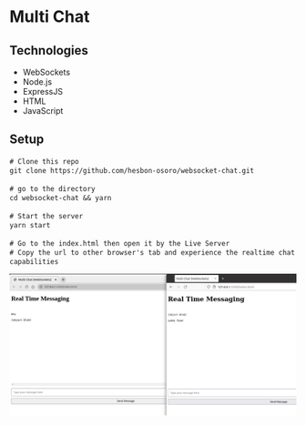 # Multi Chat

## Technologies

- WebSockets
- Node.js
- ExpressJS
- HTML
- JavaScript

## Setup

```code
# Clone this repo
git clone https://github.com/hesbon-osoro/websocket-chat.git

# go to the directory
cd websocket-chat && yarn

# Start the server
yarn start

# Go to the index.html then open it by the Live Server
# Copy the url to other browser's tab and experience the realtime chat capabilities
```

![WebSocket Chat](assets/websocket-chat.png)
